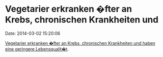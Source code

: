 Vegetarier erkranken �fter an Krebs, chronischen Krankheiten und
================================================================

Date: 2014-03-02 15:20:06

[Vegetarier erkranken �fter an Krebs, chronischen Krankheiten und haben
eine geringere
Lebensqualit�t](http://deutsche-wirtschafts-nachrichten.de/2014/03/02/vegetarier-bekommen-oefter-krebs/).

